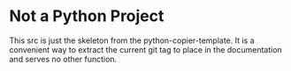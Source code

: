 # Not a Python Project

This src is just the skeleton from the python-copier-template. It is a convenient way to extract the current git tag to place in the documentation and serves no other function.
